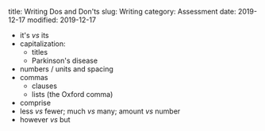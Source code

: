 title: Writing Dos and Don'ts
slug: Writing
category: Assessment
date: 2019-12-17
modified: 2019-12-17

+ it's _vs_ its
+ capitalization:
    * titles
    * Parkinson's disease
+ numbers / units and spacing
+ commas
    * clauses
    * lists (the Oxford comma)
+ comprise
+ less _vs_ fewer; much _vs_ many; amount _vs_ number
+ however _vs_ but
